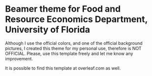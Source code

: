 # Beamer theme for Food and Resource Economics Department, University of Florida

Although I use the official colors, and one of the official background pictures, I created this theme for my personal use, therefore is NOT OFFICIAL. Please, use this template freely and let me know any improvement.

It is possible to find this template at overleaf.com as well.
